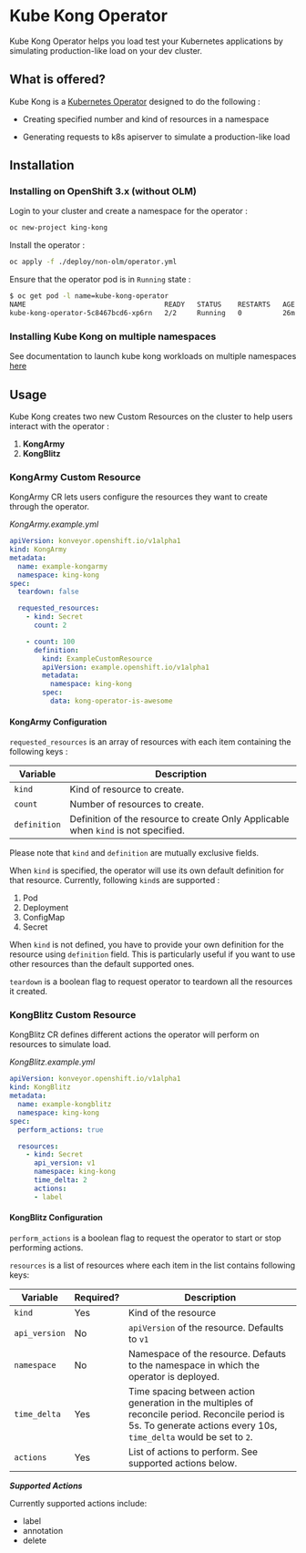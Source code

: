 # Kube Kong Operator

Kube Kong Operator helps you load test your Kubernetes applications by simulating production-like load on your dev cluster.

## What is offered?

Kube Kong is a [Kubernetes Operator](https://www.redhat.com/en/topics/containers/what-is-a-kubernetes-operator) designed to do the following :

* Creating specified number and kind of resources in a namespace

* Generating requests to k8s apiserver to simulate a production-like load

## Installation

### Installing on OpenShift 3.x (without OLM)

Login to your cluster and create a namespace for the operator :

```sh
oc new-project king-kong
```

Install the operator :

```sh
oc apply -f ./deploy/non-olm/operator.yml
```

Ensure that the operator pod is in `Running` state :

```sh
$ oc get pod -l name=kube-kong-operator 
NAME                                  READY   STATUS    RESTARTS   AGE
kube-kong-operator-5c8467bcd6-xp6rn   2/2     Running   0          26m
```

### Installing Kube Kong on multiple namespaces

See documentation to launch kube kong workloads on multiple namespaces [here](tools)

## Usage

Kube Kong creates two new Custom Resources on the cluster to help users interact with the operator :

1. __KongArmy__
2. __KongBlitz__

### KongArmy Custom Resource

KongArmy CR lets users configure the resources they want to create through the operator. 

_KongArmy.example.yml_

```yml
apiVersion: konveyor.openshift.io/v1alpha1
kind: KongArmy
metadata:
  name: example-kongarmy
  namespace: king-kong
spec:
  teardown: false

  requested_resources:
    - kind: Secret
      count: 2

    - count: 100
      definition: 
        kind: ExampleCustomResource
        apiVersion: example.openshift.io/v1alpha1	
        metadata:
          namespace: king-kong
        spec:
          data: kong-operator-is-awesome
```
#### KongArmy Configuration

`requested_resources` is an array of resources with each item containing the following keys :

| Variable     	| Description                                                                         	|
|--------------	|-------------------------------------------------------------------------------------	|
| `kind`       	| Kind of resource to create.                                                         	|
| `count`      	| Number of resources to create.                                                      	|
| `definition` 	| Definition of the resource to create Only Applicable when `kind` is not  specified. 	|

Please note that `kind` and `definition` are mutually exclusive fields. 

When `kind` is specified, the operator will use its own default definition for that resource. Currently, following `kind`s are supported :
1. Pod
2. Deployment
3. ConfigMap
4. Secret

When `kind` is not defined, you have to provide your own definition for the resource using `definition` field. This is particularly useful if you want to use other resources than the default supported ones.


`teardown` is a boolean flag to request operator to teardown all the resources it created. 

### KongBlitz Custom Resource

KongBlitz CR defines different actions the operator will perform on resources to simulate load.

_KongBlitz.example.yml_

```yml
apiVersion: konveyor.openshift.io/v1alpha1
kind: KongBlitz
metadata:
  name: example-kongblitz
  namespace: king-kong
spec:
  perform_actions: true

  resources:
    - kind: Secret
      api_version: v1
      namespace: king-kong
      time_delta: 2
      actions:
      - label
```

#### KongBlitz Configuration

`perform_actions` is a boolean flag to request the operator to start or stop performing actions.

`resources` is a list of resources where each item in the list contains following keys:

| Variable      	| Required? 	| Description                                                                                                                                                           	|
|---------------	|-----------	|-----------------------------------------------------------------------------------------------------------------------------------------------------------------------	|
| `kind`        	| Yes       	| Kind of the resource                                                                                                                                                  	|
| `api_version` 	| No        	| `apiVersion` of the resource. Defaults to `v1`                                                                                                                        	|
| `namespace`   	| No        	| Namespace of the resource. Defauts to the namespace in which the operator is deployed.                                                                                	|
| `time_delta`  	| Yes       	| Time spacing between action generation in the multiples of reconcile period. Reconcile period is 5s. To generate actions every 10s, `time_delta` would be set to `2`. 	|
| `actions`     	| Yes       	| List of actions to perform. See supported actions below. 

___Supported Actions___

Currently supported actions include:
* label
* annotation
* delete
